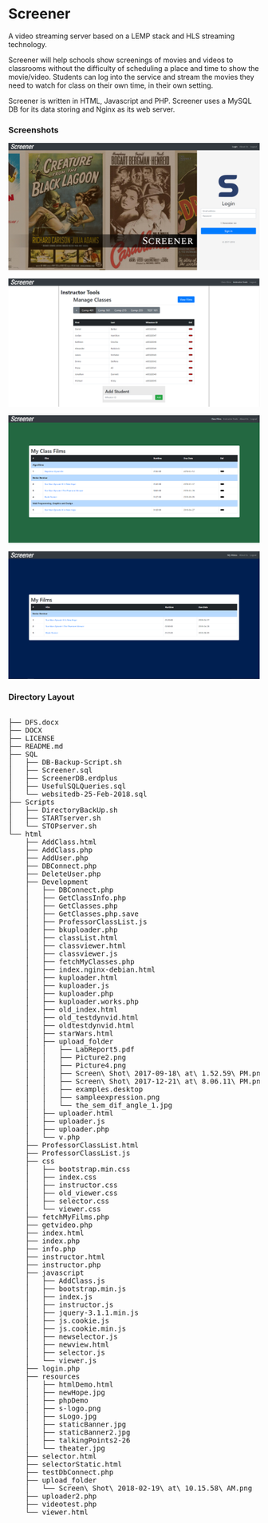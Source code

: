 # Screener
A video streaming server based on a LEMP stack and HLS streaming technology.

Screener will help schools show screenings of movies and videos to classrooms without the difficulty of scheduling a place and time to show the movie/video.  Students can log into the service and stream the movies they need to watch for class on their own time, in their own setting. 

Screener is written in HTML, Javascript and PHP.  Screener uses a MySQL DB for its data storing and Nginx as its web server.

### Screenshots
![Alt text](Screenshots/login_page.PNG?raw=true "Login Page")

![Alt text](Screenshots/instructor_page.PNG?raw=true "Login Page")

![Alt text](Screenshots/instructor_video_page.PNG?raw=true "Login Page")

![Alt text](Screenshots/video_page.PNG?raw=true "Login Page")



### Directory Layout
<pre>

├── DFS.docx
├── DOCX
├── LICENSE
├── README.md
├── SQL
│   ├── DB-Backup-Script.sh
│   ├── Screener.sql
│   ├── ScreenerDB.erdplus
│   ├── UsefulSQLQueries.sql
│   └── websitedb-25-Feb-2018.sql
├── Scripts
│   ├── DirectoryBackUp.sh
│   ├── STARTserver.sh
│   └── STOPserver.sh
└── html
    ├── AddClass.html
    ├── AddClass.php
    ├── AddUser.php
    ├── DBConnect.php
    ├── DeleteUser.php
    ├── Development
    │   ├── DBConnect.php
    │   ├── GetClassInfo.php
    │   ├── GetClasses.php
    │   ├── GetClasses.php.save
    │   ├── ProfessorClassList.js
    │   ├── bkuploader.php
    │   ├── classList.html
    │   ├── classviewer.html
    │   ├── classviewer.js
    │   ├── fetchMyClasses.php
    │   ├── index.nginx-debian.html
    │   ├── kuploader.html
    │   ├── kuploader.js
    │   ├── kuploader.php
    │   ├── kuploader.works.php
    │   ├── old_index.html
    │   ├── old_testdynvid.html
    │   ├── oldtestdynvid.html
    │   ├── starWars.html
    │   ├── upload_folder
    │   │   ├── LabReport5.pdf
    │   │   ├── Picture2.png
    │   │   ├── Picture4.png
    │   │   ├── Screen\ Shot\ 2017-09-18\ at\ 1.52.59\ PM.png
    │   │   ├── Screen\ Shot\ 2017-12-21\ at\ 8.06.11\ PM.png
    │   │   ├── examples.desktop
    │   │   ├── sampleexpression.png
    │   │   └── the_sem_dif_angle_1.jpg
    │   ├── uploader.html
    │   ├── uploader.js
    │   ├── uploader.php
    │   └── v.php
    ├── ProfessorClassList.html
    ├── ProfessorClassList.js
    ├── css
    │   ├── bootstrap.min.css
    │   ├── index.css
    │   ├── instructor.css
    │   ├── old_viewer.css
    │   ├── selector.css
    │   └── viewer.css
    ├── fetchMyFilms.php
    ├── getvideo.php
    ├── index.html
    ├── index.php
    ├── info.php
    ├── instructor.html
    ├── instructor.php
    ├── javascript
    │   ├── AddClass.js
    │   ├── bootstrap.min.js
    │   ├── index.js
    │   ├── instructor.js
    │   ├── jquery-3.1.1.min.js
    │   ├── js.cookie.js
    │   ├── js.cookie.min.js
    │   ├── newselector.js
    │   ├── newview.html
    │   ├── selector.js
    │   └── viewer.js
    ├── login.php
    ├── resources
    │   ├── htmlDemo.html
    │   ├── newHope.jpg
    │   ├── phpDemo
    │   ├── s-logo.png
    │   ├── sLogo.jpg
    │   ├── staticBanner.jpg
    │   ├── staticBanner2.jpg
    │   ├── talkingPoints2-26
    │   └── theater.jpg
    ├── selector.html
    ├── selectorStatic.html
    ├── testDbConnect.php
    ├── upload_folder
    │   └── Screen\ Shot\ 2018-02-19\ at\ 10.15.58\ AM.png
    ├── uploader2.php
    ├── videotest.php
    └── viewer.html

</pre>
